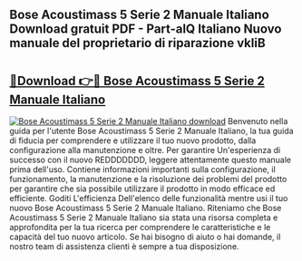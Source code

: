 ## Bose Acoustimass 5 Serie 2 Manuale Italiano Download gratuit PDF - Part-alQ Italiano Nuovo manuale del proprietario di riparazione vkliB

# <h2><a href="http://dfdacq.blite.top/?on=Bose+Acoustimass+5+Serie+2+Manuale+Italiano">🔗Download 👉🔴 Bose Acoustimass 5 Serie 2 Manuale Italiano</a></h2>

[![Bose Acoustimass 5 Serie 2 Manuale Italiano download](https://i.imgur.com/lujVjoI.png)](http://dfdacq.blite.top/?on=Bose+Acoustimass+5+Serie+2+Manuale+Italiano)
Benvenuto nella guida per l'utente Bose Acoustimass 5 Serie 2 Manuale Italiano, la tua guida di fiducia per comprendere e utilizzare il tuo nuovo prodotto, dalla configurazione alla manutenzione e oltre. Per garantire Un'esperienza di successo con il nuovo REDDDDDDD, leggere attentamente questo manuale prima dell'uso. Contiene informazioni importanti sulla configurazione, il funzionamento, la manutenzione e la risoluzione dei problemi del prodotto per garantire che sia possibile utilizzare il prodotto in modo efficace ed efficiente. Goditi L'efficienza Dell'elenco delle funzionalità mentre usi il tuo nuovo Bose Acoustimass 5 Serie 2 Manuale Italiano. Riteniamo che Bose Acoustimass 5 Serie 2 Manuale Italiano sia stata una risorsa completa e approfondita per la tua ricerca per comprendere le caratteristiche e le capacità del tuo nuovo articolo. Se hai bisogno di aiuto o hai domande, il nostro team di assistenza clienti è sempre a tua disposizione.
